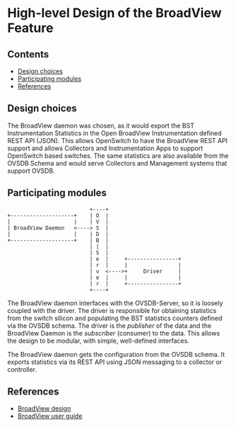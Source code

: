 # High-level Design of the BroadView Feature

## Contents
- [Design choices](#design-choices)
- [Participating modules](#participating-modules)
- [References](#references)

## Design choices

The BroadView daemon was chosen, as it would export the BST Instrumentation Statistics in the Open BroadView Instrumentation defined REST API (JSON). This allows OpenSwitch to have the BroadView REST API support and allows Collectors and Instrumentation Apps to support OpenSwitch based switches. The same statistics are also available from the OVSDB Schema and would serve Collectors and Management systems that support OVSDB.

## Participating modules
```
                          +----+                           
+--------------------+    | O  |                           
|                    |    | V  |                           
| BroadView Daemon   <----> S  |                           
|                    |    | D  |                           
+--------------------+    | B  |                           
                          | |  |                           
                          | S  |                           
                          | e  |     +----------------+
                          | r  |     |                |
                          | v  <---->+     Driver     |
                          | e  |     |                |
                          | r  |     +----------------+
                          +----+                           

```
The BroadView daemon interfaces with the OVSDB-Server, so it is loosely coupled with the driver. The driver is responsible for obtaining  statistics from the switch silicon and populating the BST statistics counters defined via the OVSDB schema. The driver is the *publisher* of the data and the BroadView Daemon is the *subscriber* (consumer) to the data. This allows the design to be modular, with simple, well-defined interfaces.

The BroadView daemon gets the configuration from the OVSDB schema. It exports statistics via its REST API using JSON messaging to a collector or controller.

## References
- [BroadView design](/documents/user/broadview_design)
- [BroadView user guide](/documents/user/broadview_user_guide)
